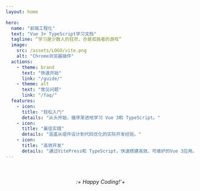 ```yaml
---
layout: home

hero:
  name: "前端工程化"
  text: "Vue 3+ TypeScript学习文档"
  tagline: “学习是少数人的狂欢，亦是孤独者的游戏”
  image:
    src: /assets/LOGO/vite.png
    alt: "Chrome浏览器插件"
  actions:
    - theme: brand
      text: "快速开始"
      link: "/guide/"
    - theme: alt
      text: "常见问题"
      link: "/faq/"
  features:
    - icon:
      title: "轻松入门"
      details: "从头开始，循序渐进地学习 Vue 3和 TypeScript。"
    - icon:
      title: "最佳实践"
      details: "涵盖从组件设计到代码优化的实际开发经验。"
    - icon:
      title: "高效开发"
      details: "通过VitePress和 TypeScript，快速搭建高效、可维护的Vue 3应用。"
---
```


<div style="text-align: center; margin-top:50px;">
  <em>:+ Happy Coding!'+</em>
</div>
